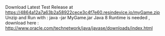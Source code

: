 Download Latest Test Release at https://4864a12a7a63b2a58922cece3c4f7e60.resindevice.io/myGame.zip
Unzip and Run with :  java -jar MyGame.jar
Java 8 Runtime is needed , download here : http://www.oracle.com/technetwork/java/javase/downloads/index.html
